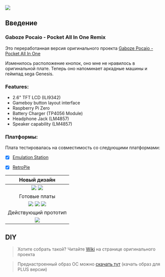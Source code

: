 <img align="middle" src=https://github.com/negativ72rus/GabozePocaio-Round1/blob/master/images/48fc1c80-bfff-437e-8b99-f0b10b69bc4d.jpg />

## Введение

### Gaboze Pocaio - Pocket All In One Remix
Это переработанная версия оригинального проекта [Gaboze Pocaio - Pocket All In One](https://github.com/32teeth/GabozePocaio-Round1)

Изменилось расположение кнопок, оно мне не нравилось в оригинальной плате. Теперь оно напоминает аркадные машины и геймпад sega Genesis.

### Features:

* 2.6" TFT LCD (ILI9342)
* Gameboy button layout interface
* Raspberry Pi Zero
* Battery Charger (TP4056 Module)
* Headphone Jack (LM4857)
* Speaker capability (LM4857)

### Платформы:

Плата тестировалась на совместимость со следующими платформами:

- [x] [Emulation Station](http://www.emulationstation.org/)
- [x] [RetroPie](https://retropie.org.uk/)


| Новый дизайн |
|:--:|
| <img src=https://github.com/negativ72rus/GabozePocaio-Round1/blob/master/images/5dfad1c0-3666-42fd-9e2d-157c800bff9a.jpg /> <img src=https://github.com/negativ72rus/GabozePocaio-Round1/blob/master/images/530e06a1-0e55-4caf-964f-30db429e3765.jpg />|
| Готовые платы |
| <img src=https://github.com/negativ72rus/GabozePocaio-Round1/blob/master/images/d7906e50-9c4a-4548-8148-556dfa366432.jpg /> <img src=https://github.com/negativ72rus/GabozePocaio-Round1/blob/master/images/b33c2b73-dc01-4825-a0e9-a02c31238bf1.jpg /> <img src=https://github.com/negativ72rus/GabozePocaio-Round1/blob/master/images/d899d9f2-b9c3-4a82-85c9-15aa06289099.jpg />|
| Действующий прототип |
| <img src=https://github.com/negativ72rus/GabozePocaio-Round1/blob/master/images/01.jpg />|


## DIY
> Хотите собрать такой? Читайте [Wiki](https://github.com/32teeth/GabozePocaio-Round1/wiki/) на странице оригинального проекта 

> Преднастроенный образ ОС можно [скачать тут](http://gameboy.32teeth.org/) (качать образ для PLUS версии)
